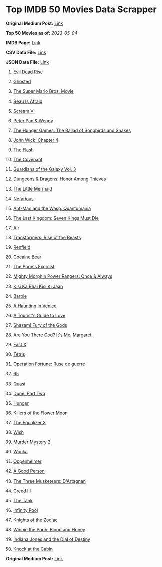 # Top IMDB 50 Movies Data Scrapper

**Original Medium Post:** [Link](https://medium.com/@nishantsahoo/which-movie-should-i-watch-5c83a3c0f5b1) 

**Top 50 Movies as of:** _2023-05-04_

**IMDB Page:** [Link](http://www.imdb.com/search/title?release_date=2023,2023&title_type=feature)

**CSV Data File:** [Link](/Data/data.csv)

**JSON Data File:** [Link](/Data/data.json)

1. [Evil Dead Rise](https://www.imdb.com/title/tt13345606/?ref_=adv_li_tt)

2. [Ghosted](https://www.imdb.com/title/tt15326988/?ref_=adv_li_tt)

3. [The Super Mario Bros. Movie](https://www.imdb.com/title/tt6718170/?ref_=adv_li_tt)

4. [Beau Is Afraid](https://www.imdb.com/title/tt13521006/?ref_=adv_li_tt)

5. [Scream VI](https://www.imdb.com/title/tt17663992/?ref_=adv_li_tt)

6. [Peter Pan & Wendy](https://www.imdb.com/title/tt5635026/?ref_=adv_li_tt)

7. [The Hunger Games: The Ballad of Songbirds and Snakes](https://www.imdb.com/title/tt10545296/?ref_=adv_li_tt)

8. [John Wick: Chapter 4](https://www.imdb.com/title/tt10366206/?ref_=adv_li_tt)

9. [The Flash](https://www.imdb.com/title/tt0439572/?ref_=adv_li_tt)

10. [The Covenant](https://www.imdb.com/title/tt4873118/?ref_=adv_li_tt)

11. [Guardians of the Galaxy Vol. 3](https://www.imdb.com/title/tt6791350/?ref_=adv_li_tt)

12. [Dungeons & Dragons: Honor Among Thieves](https://www.imdb.com/title/tt2906216/?ref_=adv_li_tt)

13. [The Little Mermaid](https://www.imdb.com/title/tt5971474/?ref_=adv_li_tt)

14. [Nefarious](https://www.imdb.com/title/tt14537248/?ref_=adv_li_tt)

15. [Ant-Man and the Wasp: Quantumania](https://www.imdb.com/title/tt10954600/?ref_=adv_li_tt)

16. [The Last Kingdom: Seven Kings Must Die](https://www.imdb.com/title/tt15767808/?ref_=adv_li_tt)

17. [Air](https://www.imdb.com/title/tt16419074/?ref_=adv_li_tt)

18. [Transformers: Rise of the Beasts](https://www.imdb.com/title/tt5090568/?ref_=adv_li_tt)

19. [Renfield](https://www.imdb.com/title/tt11358390/?ref_=adv_li_tt)

20. [Cocaine Bear](https://www.imdb.com/title/tt14209916/?ref_=adv_li_tt)

21. [The Pope's Exorcist](https://www.imdb.com/title/tt13375076/?ref_=adv_li_tt)

22. [Mighty Morphin Power Rangers: Once & Always](https://www.imdb.com/title/tt23219684/?ref_=adv_li_tt)

23. [Kisi Ka Bhai Kisi Ki Jaan](https://www.imdb.com/title/tt3679040/?ref_=adv_li_tt)

24. [Barbie](https://www.imdb.com/title/tt1517268/?ref_=adv_li_tt)

25. [A Haunting in Venice](https://www.imdb.com/title/tt22687790/?ref_=adv_li_tt)

26. [A Tourist's Guide to Love](https://www.imdb.com/title/tt20115096/?ref_=adv_li_tt)

27. [Shazam! Fury of the Gods](https://www.imdb.com/title/tt10151854/?ref_=adv_li_tt)

28. [Are You There God? It's Me, Margaret.](https://www.imdb.com/title/tt9185206/?ref_=adv_li_tt)

29. [Fast X](https://www.imdb.com/title/tt5433140/?ref_=adv_li_tt)

30. [Tetris](https://www.imdb.com/title/tt12758060/?ref_=adv_li_tt)

31. [Operation Fortune: Ruse de guerre](https://www.imdb.com/title/tt7985704/?ref_=adv_li_tt)

32. [65](https://www.imdb.com/title/tt12261776/?ref_=adv_li_tt)

33. [Quasi](https://www.imdb.com/title/tt1609497/?ref_=adv_li_tt)

34. [Dune: Part Two](https://www.imdb.com/title/tt15239678/?ref_=adv_li_tt)

35. [Hunger](https://www.imdb.com/title/tt22695402/?ref_=adv_li_tt)

36. [Killers of the Flower Moon](https://www.imdb.com/title/tt5537002/?ref_=adv_li_tt)

37. [The Equalizer 3](https://www.imdb.com/title/tt17024450/?ref_=adv_li_tt)

38. [Wish](https://www.imdb.com/title/tt11304740/?ref_=adv_li_tt)

39. [Murder Mystery 2](https://www.imdb.com/title/tt15255288/?ref_=adv_li_tt)

40. [Wonka](https://www.imdb.com/title/tt6166392/?ref_=adv_li_tt)

41. [Oppenheimer](https://www.imdb.com/title/tt15398776/?ref_=adv_li_tt)

42. [A Good Person](https://www.imdb.com/title/tt14153080/?ref_=adv_li_tt)

43. [The Three Musketeers: D'Artagnan](https://www.imdb.com/title/tt12672536/?ref_=adv_li_tt)

44. [Creed III](https://www.imdb.com/title/tt11145118/?ref_=adv_li_tt)

45. [The Tank](https://www.imdb.com/title/tt14687418/?ref_=adv_li_tt)

46. [Infinity Pool](https://www.imdb.com/title/tt10365998/?ref_=adv_li_tt)

47. [Knights of the Zodiac](https://www.imdb.com/title/tt6528290/?ref_=adv_li_tt)

48. [Winnie the Pooh: Blood and Honey](https://www.imdb.com/title/tt19623240/?ref_=adv_li_tt)

49. [Indiana Jones and the Dial of Destiny](https://www.imdb.com/title/tt1462764/?ref_=adv_li_tt)

50. [Knock at the Cabin](https://www.imdb.com/title/tt15679400/?ref_=adv_li_tt)

**Original Medium Post:** [Link](https://medium.com/@nishantsahoo/which-movie-should-i-watch-5c83a3c0f5b1) 
